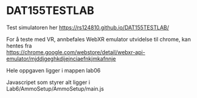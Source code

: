 # DAT155TESTLAB
Test simulatoren her https://rs124810.github.io/DAT155TESTLAB/ </br>

For å teste med VR, annbefales WebXR emulator utvidelse til chrome, kan hentes fra </br>
https://chrome.google.com/webstore/detail/webxr-api-emulator/mjddjgeghkdijejnciaefnkjmkafnnje

Hele oppgaven ligger i mappen lab06 </br>

Javascripet som styrer alt ligger i </br>
Lab6/AmmoSetup/AmmoSetup/main.js
